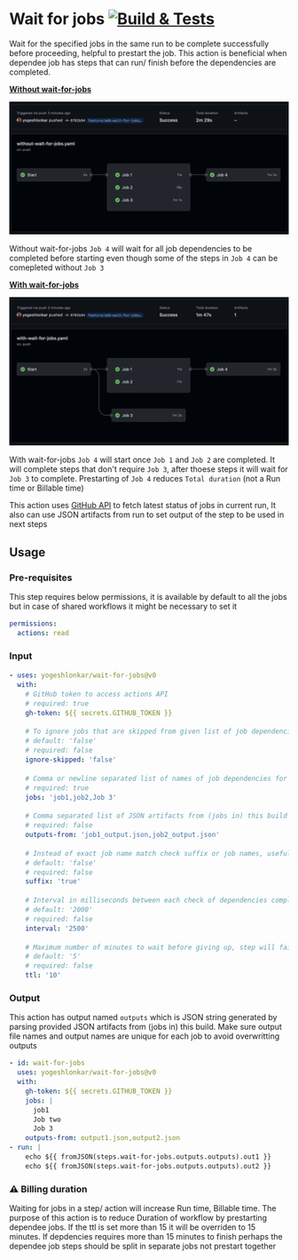 # Wait for jobs [![Build & Tests](https://github.com/yogeshlonkar/wait-for-jobs/actions/workflows/on-push.yaml/badge.svg)](https://github.com/yogeshlonkar/wait-for-jobs/actions/workflows/on-push.yaml)

Wait for the specified jobs in the same run to be complete successfully before proceeding, helpful to prestart the job. This action is beneficial when dependee job has steps that can run/ finish before the dependencies are completed.

[**Without wait-for-jobs**][without-wait-for-jobs-run]

![without-wait-for-jobs](docs/without-wait-for-jobs.png)

Without wait-for-jobs `Job 4` will wait for all job dependencies to be completed before starting even though some of the steps in `Job 4` can be comepleted
without `Job 3` 

[**With wait-for-jobs**][with-wait-for-jobs-run]

![with-wait-for-jobs](docs/with-wait-for-jobs.png)

With wait-for-jobs `Job 4` will start once `Job 1` and `Job 2` are completed. It will complete steps that don't require `Job 3`, after thoese steps it will wait for `Job 3` to complete.
Prestarting of `Job 4` reduces `Total duration` (not a Run time or Billable time) 

This action uses [GitHub API][jobs-for-a-workflow-run-attempt] to fetch latest status of jobs in current run, It also can use JSON artifacts from run to set output of the step to be used in next steps

## Usage

### Pre-requisites

This step requires below permissions, it is available by default to all the jobs but in case of shared workflows it might be necessary to set it

```yaml
permissions:
  actions: read
```

### Input

```yaml
- uses: yogeshlonkar/wait-for-jobs@v0
  with:
    # GitHub token to access actions API
    # required: true
    gh-token: ${{ secrets.GITHUB_TOKEN }}

    # To ignore jobs that are skipped from given list of job dependencies
    # default: 'false'
    # required: false
    ignore-skipped: 'false'

    # Comma or newline separated list of names of job dependencies for this step, it must be `name:` property of job if set
    # required: true
    jobs: 'job1,job2,Job 3'

    # Comma separated list of JSON artifacts from (jobs in) this build that will be parse to set as output for this step
    # required: false
    outputs-from: 'job1_output.json,job2_output.json'

    # Instead of exact job name match check suffix or job names, useful in case of reusable workflows
    # default: 'false'
    # required: false
    suffix: 'true'

    # Interval in milliseconds between each check of dependencies completion
    # default: '2000'
    # required: false
    interval: '2500'

    # Maximum number of minutes to wait before giving up, step will fail with message providing remaining job names. Can't be more than 15
    # default: '5'
    # required: false
    ttl: '10'
```

### Output

This action has output named `outputs` which is JSON string generated by parsing provided JSON artifacts from (jobs in) this build. Make sure output file names and output names are unique for each job to avoid overwritting outputs

```yaml
- id: wait-for-jobs
  uses: yogeshlonkar/wait-for-jobs@v0
  with:
    gh-token: ${{ secrets.GITHUB_TOKEN }}
    jobs: |
      job1
      Job two
      Job 3
    outputs-from: output1.json,output2.json
- run: |
    echo ${{ fromJSON(steps.wait-for-jobs.outputs.outputs).out1 }}
    echo ${{ fromJSON(steps.wait-for-jobs.outputs.outputs).out2 }}
```

### ⚠️ Billing duration

Waiting for jobs in a step/ action will increase Run time, Billable time. The purpose of this action is to reduce Duration of workflow by prestarting dependee jobs.
If the ttl is set more than 15 it will be overriden to 15 minutes. If depdencies requires more than 15 minutes to finish perhaps the dependee job steps should be split in separate jobs not prestart together


[jobs-for-a-workflow-run-attempt]: https://docs.github.com/en/rest/actions/workflow-jobs#list-jobs-for-a-workflow-run-attempt
[with-wait-for-jobs-run]: https://github.com/yogeshlonkar/wait-for-jobs/actions/runs/3077494840
[without-wait-for-jobs-run]: https://github.com/yogeshlonkar/wait-for-jobs/actions/runs/3077494839
